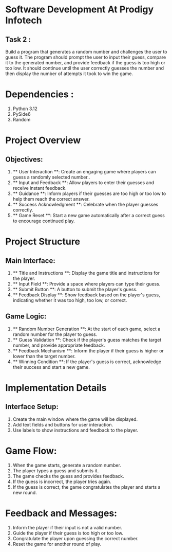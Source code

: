 # Software Development At Prodigy Infotech
## Task 2 :

Build a program that generates a random number and challenges the user to guess it. The program should prompt the user to input their guess, compare it to the generated number, and provide feedback if the guess is too high or too low. It should continue until the user correctly guesses the number and then display the number of attempts it took to win the game.


# Dependencies :

1. Python 3.12
2. PySide6
3. Random

# Project Overview
## Objectives:

1. ** User Interaction **: Create an engaging game where players can guess a randomly selected number..
2. ** Input and Feedback **: Allow players to enter their guesses and receive instant feedback.
3. ** Guidance **: Inform players if their guesses are too high or too low to help them reach the correct answer.
4. ** Success Acknowledgment **: Celebrate when the player guesses correctly.
5. ** Game Reset **: Start a new game automatically after a correct guess to encourage continued play.

# Project Structure
## Main Interface:

1. ** Title and Instructions **: Display the game title and instructions for the player.
2. ** Input Field **: Provide a space where players can type their guess.
3. ** Submit Button **: A button to submit the player's guess.
4. ** Feedback Display **: Show feedback based on the player's guess, indicating whether it was too high, too low, or correct.

## Game Logic:

1. ** Random Number Generation **: At the start of each game, select a random number for the player to guess.
2. ** Guess Validation **: Check if the player's guess matches the target number, and provide appropriate feedback.
3. ** Feedback Mechanism **: Inform the player if their guess is higher or lower than the target number.
4. ** Winning Condition **: If the player's guess is correct, acknowledge their success and start a new game.

# Implementation Details
## Interface Setup:

1. Create the main window where the game will be displayed.
2. Add text fields and buttons for user interaction.
3. Use labels to show instructions and feedback to the player.

# Game Flow:

1. When the game starts, generate a random number.
2. The player types a guess and submits it.
3. The game checks the guess and provides feedback.
4. If the guess is incorrect, the player tries again.
5. If the guess is correct, the game congratulates the player and starts a new round.

# Feedback and Messages:

1. Inform the player if their input is not a valid number.
2. Guide the player if their guess is too high or too low.
3. Congratulate the player upon guessing the correct number.
4. Reset the game for another round of play.
